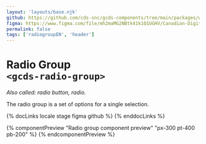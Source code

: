 ```yaml
---
layout: 'layouts/base.njk'
github: https://github.com/cds-snc/gcds-components/tree/main/packages/web/src/components/gcds-radio-group
figma: https://www.figma.com/file/mh2maMG2NBtk41k1O1UGHV/Canadian-Digital-Service%E2%80%A8---GC-Design-System?node-id=818%3A3759&t=ciEmm7GYyGAY73zZ-0
permalink: false
tags: ['radiogroupEN', 'header']
---
```


# Radio Group <br>`<gcds-radio-group>`

_Also called: radio button, radio._

The radio group is a set of options for a single selection.

{% docLinks locale stage figma github %}
{% enddocLinks %}

{% componentPreview "Radio group component preview" "px-300 pt-400 pb-200" %}
<gcds-fieldset fieldset-id="fieldset" legend="Legend" hint="Hint / Example message.">
<gcds-group-radio name="radio" options='[{"id":"form-radio-1","label":"Label 1","hint":"Description or example to make the option clearer"},{"id":"form-radio-r","label":"Label 2","hint":"Description or example to make the option clearer"}]'>
</gcds-group-radio>
</gcds-fieldset>
{% endcomponentPreview %}
